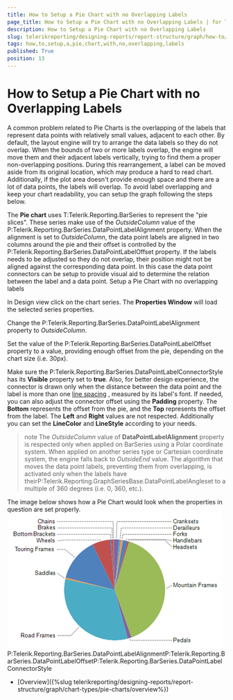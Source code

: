 ```yaml
---
title: How to Setup a Pie Chart with no Overlapping Labels
page_title: How to Setup a Pie Chart with no Overlapping Labels | for Telerik Reporting Documentation
description: How to Setup a Pie Chart with no Overlapping Labels
slug: telerikreporting/designing-reports/report-structure/graph/how-to/how-to-setup-a-pie-chart-with-no-overlapping-labels
tags: how,to,setup,a,pie,chart,with,no,overlapping,labels
published: True
position: 13
---
```


# How to Setup a Pie Chart with no Overlapping Labels



A common problem related to Pie Charts is the overlapping of the labels that represent data points with relatively small values,
        adjacent to each other. By default, the layout engine will try to arrange the data labels so they do not overlap. When the bounds of two or more labels overlap,
        the engine will move them and their adjacent labels vertically, trying to find them a proper non-overlapping positions. During this rearrangement,
        a label can be moved aside from its original location, which may produce a hard to read chart. Additionally, if the plot area doesn't provide
        enough space and there are a lot of data points, the labels will overlap. To avoid label overlapping and keep your chart readability,
        you can setup the graph following the steps below.
      

The __Pie chart__ uses T:Telerik.Reporting.BarSeries to represent
        the "pie slices". These series make use of the *OutsideColumn*
        value of the P:Telerik.Reporting.BarSeries.DataPointLabelAlignment property.
        When the alignment is set to *OutsideColumn*, the data point labels are aligned in two columns around the pie and their offset is controlled
        by the P:Telerik.Reporting.BarSeries.DataPointLabelOffset property. If the labels needs to be
        adjusted so they do not overlap, their position might not be aligned against the corresponding data point. In this case the data point connectors
        can be setup to provide visual aid to determine the relation between the label and a data point.
      Setup a Pie Chart with no overlapping labels

In Design view click on the chart series. The __Properties Window__ will load the selected series properties.
            

Change the P:Telerik.Reporting.BarSeries.DataPointLabelAlignment property to
              *OutsideColumn*.
            

Set the value of the P:Telerik.Reporting.BarSeries.DataPointLabelOffset property to a value,
              providing enough offset from the pie, depending on the chart size (i.e. 30px).
            

Make sure the P:Telerik.Reporting.BarSeries.DataPointLabelConnectorStyle has its 
              __Visible__ property set to __true__. Also, for better design experience, the connector is drawn
              only when the distance between the data point and the label is more than one
              [line spacing](https://msdn.microsoft.com/en-us/library/system.windows.media.fontfamily.linespacing(v=vs.110).aspx)              
              , measured by its label's font.
              If needed, you can also adjust the connector offset 
              using the __Padding__ property. The __Bottom__ represents the offset from the pie, and 
              the __Top__ represents the offset from the label. The __Left__ and __Right__
              values are not respected. Additionally you can set the __LineColor__ and __LineStyle__ according
              to your needs.
          

>note The *OutsideColumn* value of __DataPointLabelAlignment__ property is respected only when applied on BarSeries using a
               Polar coordinate system. When applied on another series type or Cartesian coordinate system, the engine falls back to *OutsideEnd* value.
>The algorithm that moves the data point labels, preventing them from overlapping, is activated only when the labels have theirP:Telerik.Reporting.GraphSeriesBase.DataPointLabelAngleset to a multiple of 360 degrees (i.e. 0, 360, etc.).
>


The image below shows how a Pie Chart would look when the properties in question are set properly.             
           ![Outside Column Pie Chart 2](images/Graph/OutsideColumnPieChart2.png)P:Telerik.Reporting.BarSeries.DataPointLabelAlignmentP:Telerik.Reporting.BarSeries.DataPointLabelOffsetP:Telerik.Reporting.BarSeries.DataPointLabelConnectorStyle

 * [Overview]({%slug telerikreporting/designing-reports/report-structure/graph/chart-types/pie-charts/overview%})
